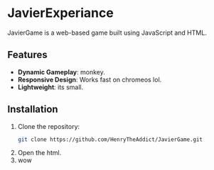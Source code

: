 # JavierExperiance
JavierGame is a web-based game built using JavaScript and HTML.

## Features
- **Dynamic Gameplay**: monkey.
- **Responsive Design**: Works fast on chromeos lol.
- **Lightweight**: its small.

## Installation
1. Clone the repository:
   ```bash
   git clone https://github.com/HenryTheAddict/JavierGame.git
2. Open the html.
3. wow
